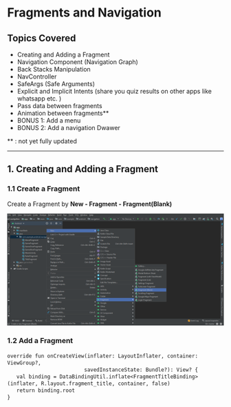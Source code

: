 # Fragments and Navigation

## Topics Covered
* Creating and Adding a Fragment
* Navigation Component (Navigation Graph)
* Back Stacks Manipulation
* NavController
* SafeArgs (Safe Arguments)
* Explicit and Implicit Intents (share you quiz results on other apps like whatsapp etc. )
* Pass data between fragments
* Animation between fragments**
* BONUS 1: Add a menu
* BONUS 2: Add a navigation Dwawer

** : not yet fully updated

---

## 1. Creating and Adding a Fragment

### 1.1 Create a Fragment

Create a Fragment by <strong> New - Fragment - Fragment(Blank) </strong>

![](images/1_1.png)

### 1.2 Add a Fragment

```
override fun onCreateView(inflater: LayoutInflater, container: ViewGroup?,
                         savedInstanceState: Bundle?): View? {
   val binding = DataBindingUtil.inflate<FragmentTitleBinding>(inflater, R.layout.fragment_title, container, false)
   return binding.root
}
```



